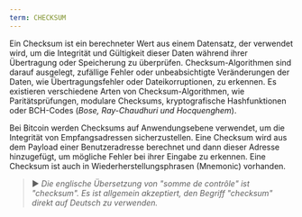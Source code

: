 ```yaml
---
term: CHECKSUM
---
```


Ein Checksum ist ein berechneter Wert aus einem Datensatz, der verwendet wird, um die Integrität und Gültigkeit dieser Daten während ihrer Übertragung oder Speicherung zu überprüfen. Checksum-Algorithmen sind darauf ausgelegt, zufällige Fehler oder unbeabsichtigte Veränderungen der Daten, wie Übertragungsfehler oder Dateikorruptionen, zu erkennen. Es existieren verschiedene Arten von Checksum-Algorithmen, wie Paritätsprüfungen, modulare Checksums, kryptografische Hashfunktionen oder BCH-Codes (*Bose, Ray-Chaudhuri und Hocquenghem*).

Bei Bitcoin werden Checksums auf Anwendungsebene verwendet, um die Integrität von Empfangsadressen sicherzustellen. Eine Checksum wird aus dem Payload einer Benutzeradresse berechnet und dann dieser Adresse hinzugefügt, um mögliche Fehler bei ihrer Eingabe zu erkennen. Eine Checksum ist auch in Wiederherstellungsphrasen (Mnemonic) vorhanden.

> ► *Die englische Übersetzung von "somme de contrôle" ist "checksum". Es ist allgemein akzeptiert, den Begriff "checksum" direkt auf Deutsch zu verwenden.*